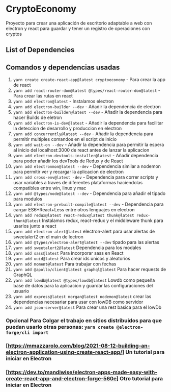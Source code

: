 # CryptoEconomy

Proyecto para crear una aplicación de escritorio adaptable a web con electron y react para guardar y tener un registro de operaciones con cryptos

## List of Dependencies

## Comandos y dependencias usadas

1. `yarn create create-react-app@latest cryptoeconomy` - Para crear la app de react
2. `yarn add react-router-dom@latest @types/react-router-dom@latest` - Para crear las rutas en react
3. `yarn add electron@latest` - Instalamos electron
4. `yarn add electron-builder --dev` - Añadir la dependencia de electron
5. `yarn add electron-builder@latest --dev` - Añadir la dependencia para hacer Builds de eletron
6. `yarn add electron-is-dev@latest` - Añadir la dependencia para facilitar la deteccion de desarrollo y produccion en electron
7. `yarn add concurrently@latest --dev` - Añadir la dependencia para permitir multiples comandos en el script de inicio
8. `yarn add wait-on --dev` - Añadir la dependencia para permitir la espera al inicio del localhost:3000 de react antes de lanzar la aplicacion
9. `yarn add electron-devtools-installer@latest` - Añadir dependencia para poder añadir los devTools de Redux y de React
10. `yarn add electronmon@latest --dev` - Dependencia similar a nodemon para permitir ver y recargar la aplicacion de electron
11. `yarn add cross-env@latest -dev` - Dependencia para correr scripts y usar variables a traves de diferentes plataformas haciendolas compatibles entre win, linux y mac
12. `yarn add @types/node@latest --dev` - Dependencia para añadir el tipado para modulos
13. `yarn add electron-prebuilt-compile@latest --dev` - Dependencia para cargar ES6+React+Less entre otros lenguajes en electron
14. `yarn add redux@latest react-redux@latest thunk@latest redux-thunk@latest` Instalamos redux, react-redux y el middleware thunk para usarlos junto a react
15. `yarn add electron-alert@latest` electron-alert para usar alertas de sweetalert2 en el main de lectron
16. `yarn add @types/electron-alert@latest --dev` tipado para las alertas
17. `yarn add sweetalert2@latest` Dependencia para los modales
18. `yarn add sass@latest` Para incorporar sass en React
19. `yarn add uuid@latest` Para crear ids unicos y aleatorios
20. `yarn add moment@latest` Para trabajar con fechas
21. `yarn add @apollo/client@latest graphql@latest` Para hacer requests de GraphQL
22. `yarn add lowdb@latest @types/lowdb@latest` Lowdb como pequeña base de datos para la aplicacion y guardar las configuraciones del usuario
23. `yarn add express@latest morgan@latest nodemon@latest` crear las dependencias necesariar para usar con lowDB como servidor
24. `yarn add json-server@latest` Para crear una rest basica para el lowDb

### Opcional Para Colgar el trabajo en sitios distribuidos para que puedan usarlo otras personas: `yarn create @electron-forge/cli import`

### [https://mmazzarolo.com/blog/2021-08-12-building-an-electron-application-using-create-react-app/] Un tutorial para iniciar en Electron

### [https://dev.to/mandiwise/electron-apps-made-easy-with-create-react-app-and-electron-forge-560e] Otro tutorial para iniciar en Electron
